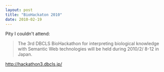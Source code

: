 ```yaml
---
layout: post
title: "BioHackaton 2010"
date: 2010-02-19
---
```


Pity I couldn't attend:
<blockquote>The 3rd DBCLS BioHackathon for interpreting biological knowledge with Semantic Web technologies will be held during 2010/2/ 8-12 in Japan.</blockquote>
<a href="http://hackathon3.dbcls.jp/">http://hackathon3.dbcls.jp/</a>
